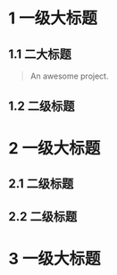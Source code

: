 
# 1 一级大标题

## 1.1 二大标题

> An awesome project.

## 1.2 二级标题

# 2 一级大标题

## 2.1 二级标题

## 2.2 二级标题

# 3 一级大标题